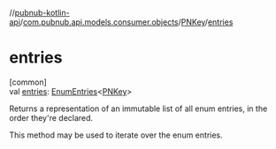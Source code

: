 //[pubnub-kotlin-api](../../../index.md)/[com.pubnub.api.models.consumer.objects](../index.md)/[PNKey](index.md)/[entries](entries.md)

# entries

[common]\
val [entries](entries.md): [EnumEntries](https://kotlinlang.org/api/latest/jvm/stdlib/kotlin.enums/-enum-entries/index.html)&lt;[PNKey](index.md)&gt;

Returns a representation of an immutable list of all enum entries, in the order they're declared.

This method may be used to iterate over the enum entries.
